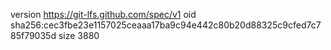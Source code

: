 version https://git-lfs.github.com/spec/v1
oid sha256:cec3fbe23e1157025ceaaa17ba9c94e442c80b20d88325c9cfed7c785f79035d
size 3880

